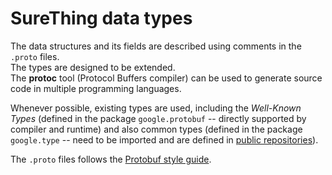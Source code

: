 # SureThing data types

The data structures and its fields are described using comments in the `.proto` files.  
The types are designed to be extended.  
The **protoc** tool (Protocol Buffers compiler) can be used to generate source code in multiple programming languages.

Whenever possible, existing types are used, including the *Well-Known Types* (defined in the package `google.protobuf` -- directly supported by compiler and runtime) and also common types (defined in the package `google.type` -- need to be imported and are defined in [public repositories](https://github.com/googleapis/googleapis/tree/master/google/type)).

The `.proto` files follows the [Protobuf style guide](https://developers.google.com/protocol-buffers/docs/style).
